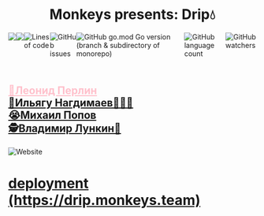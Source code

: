 <h1 align="center">Monkeys presents: <b>Drip💧</b></h1>
<div style="display: flex;">
<img src="https://circleci.com/gh/go-park-mail-ru/2021_2_MonKeys/tree/dev.svg?style=svg">
<a href="https://codecov.io/gh/go-park-mail-ru/2021_2_MonKeys">
  <img src="https://codecov.io/gh/go-park-mail-ru/2021_2_MonKeys/branch/dev/graph/badge.svg?token=3SUj4w2NMq"/>
</a>
  <img alt="Lines of code" src="https://img.shields.io/tokei/lines/github/go-park-mail-ru/2021_2_MonKeys">
<img alt="GitHub issues" src="https://img.shields.io/github/issues/go-park-mail-ru/2021_2_MonKeys">
<img alt="GitHub go.mod Go version (branch & subdirectory of monorepo)" src="https://img.shields.io/github/go-mod/go-version/go-park-mail-ru/2021_2_MonKeys/dev">
  <img alt="GitHub language count" src="https://img.shields.io/github/languages/count/go-park-mail-ru/2021_2_MonKeys">
<img alt="GitHub watchers" src="https://img.shields.io/github/watchers/go-park-mail-ru/2021_2_MonKeys?style=social">
</div>
<h2>
<br><a href="https://github.com/perlinleo" style="color: #FFC0CB">🥵Леонид Перлин</a>
<br><a href="https://github.com/Ilyagu">🐒Ильягу Нагдимаев🙈🙉🙊</a>
<br><a href="https://github.com/4Marvin2">😭Михаил Попов</a>
<br><a href="https://github.com/VladimirLunkin">🕵️Владимир Лункин🧙</a>
</h2>
<img alt="Website" src="https://img.shields.io/website?url=https%3A%2F%2Fapi.monkeys.team">
<h1> <a href="https://drip.monkeys.team"> deployment (https://drip.monkeys.team) </a> </h1>
